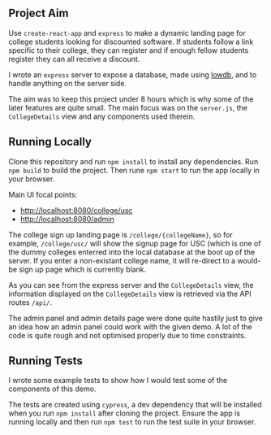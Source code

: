 
## Project Aim
Use `create-react-app` and `express` to make a dynamic landing page for college students looking for discounted software. If students follow a link specific to their college, they can register and if enough fellow students register they can all receive a discount.

I wrote an `express` server to expose a database, made using [lowdb](https://github.com/typicode/lowdb), and to handle anything on the server side.

The aim was to keep this project under 8 hours which is why some of the later features are quite small. The main focus was on the `server.js`, the `CollegeDetails` view and any components used therein. 


## Running Locally
Clone this repository and run `npm install` to install any dependencies. Run `npm build` to build the project. Then rune `npm start` to run the app locally in your browser.

Main UI focal points:
- [http://localhost:8080/college/usc](http://localhost:8080/college/usc)
- [http://localhost:8080/admin](http://localhost:8080/admin)

The college sign up landing page is `/college/{collegeName}`, so for example, `/college/usc/` will show the signup page for USC (which is one of the dummy colleges enterred into the local database at the boot up of the server. If you enter a non-existant college name, it will re-direct to a would-be sign up page which is currently blank.

As you can see from the express server and the `CollegeDetails` view, the information displayed on the `CollegeDetails` view is retrieved via the API routes `/api/`.

The admin panel and admin details page were done quite hastily just to give an idea how an admin panel could work with the given demo. A lot of the code is quite rough and not optimised properly due to time constraints.

## Running Tests
I wrote some example tests to show how I would test some of the components of this demo.

The tests are created using `cypress`, a dev dependency that will be installed when you run `npm install` after cloning the project. Ensure the app is running locally and then run `npm test` to run the test suite in your browser.
